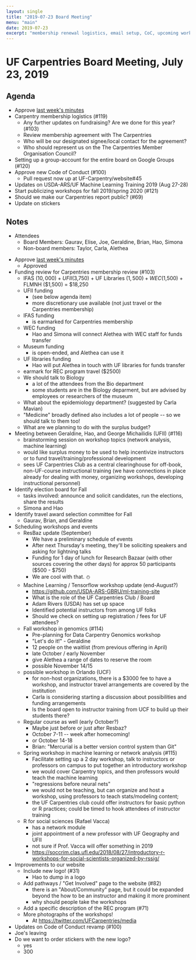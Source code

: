```yaml
---
layout: single
title: "2019-07-23 Board Meeting"
menu: "main"
date: 2019-07-23
excerpt: "membership renewal logistics, email setup, CoC, upcoming workshops, public reporting, stickers"
---
```


# UF Carpentries Board Meeting, July 23, 2019

## Agenda

* Approve [last week's minutes](https://www.uf-carpentries.org/minutes/board-2019-06-25/)
* Carpentry membership logistics (#119)
    - Any further updates on fundraising? Are we done for this year? (#103)
    - Review membership agreement with The Carpentries
    - Who will be our designated signee/local contact for the agreement?
    - Who should represent us on the The Carpentries Member Organisation Council?
* Setting up a group-account for the entire board on Google Groups (#120)
* Approve new Code of Conduct (#100)
    - Pull request now up at UF-Carpentry/website#45
* Updates on USDA-ARS/UF Machine Learning Training 2019 (Aug 27-28)
* Start publicizing workshops for fall 2019/spring 2020 (#121)
* Should we make our Carpentries report public? (#69)
* Update on stickers

## Notes

* Attendees
    - Board Members: Gaurav, Elise, Joe, Geraldine, Brian, Hao, Simona
    - Non-board members: Taylor, Carla, Alethea
- Approve [last week's minutes](https://www.uf-carpentries.org/minutes/board-2019-06-25/)
    - Approved
- Funding review for Carpentries membership review (#103)
  - IFAS ($10,000) + UFII ($3,750) + UF Libraries ($1,500) + WEC ($1,500) + FLMNH ($1,500) = $18,250
  - UFII funding
      - (see below agenda item)
      - more discretionary use available (not just travel or the Carpentries membership)
  - IFAS funding
      - is earmarked for Carpentries membership
  - WEC funding
      - Hao and Simona will connect Alethea with WEC staff for funds transfer
  - Museum funding
      - is open-ended, and Alethea can use it
  - UF libraries funding
      - Hao will put Alethea in touch with UF libraries for funds transfer
  - earmark for REC program travel ($2500)
  - We should talk to Biology
      - a lot of the attendees from the Bio department
      - some students are in the Biology deparment, but are advised by employees or researchers of the museum
  - What about the epidemiology department? (suggested by Carla Mavian)
  - "Medicine" broadly defined also includes a lot of people -- so we should talk to them too!
  - What are we planning to do with the surplus budget?
- Meeting between Geraldine, Hao, and George Michailidis (UFII) (#116)
    - brainstorming session on workshop topics (network analysis, machine learning)
    - would like surplus money to be used to help incentivize instructors or to fund travel/training/professional development
    - sees UF Carpentries Club as a central clearinghouse for off-book, non-UF-course instructional training (we have connections in place already for dealing with money, organizing workshops, developing instructional personnel)
- Identify election board for Fall
    - tasks involved: announce and solicit candidates, run the elections, share the results
    - Simona and Hao
- Identify travel award selection committee for Fall
    - Gaurav, Brian, and Geraldine
- Scheduling workshops and events
  - ResBaz update (September)
    - We have a preliminary schedule of events
    - After next Thursday's meeting, they'll be soliciting speakers and asking for lightning talks
    - Funding for 1 day of lunch for Research Bazaar (with other sources covering the other days) for approx 50 participants ($500 - $750)
    - We are cool with that. :snowman: 
  - Machine Learning / Tensorflow workshop update (end-August?)
    - https://github.com/USDA-ARS-GBRU/ml-training-site
    - What is the role of the UF Carpentries Club / Board 
    - Adam Rivers (USDA) has set up space
    - Identified potential instructors from among UF folks
    - Should we check on setting up registration / fees for UF attendees?
  - Fall workshop in genomics (#114)
    - Pre-planning for Data Carpentry Genomics workshop
    - "Let's do it!" - Geraldine
    - 12 people on the waitlist (from previous offering in April)
    - late October / early November
    - give Alethea a range of dates to reserve the room
    - possible November 14/15
  - possible workshop in Orlando (UCF)
    - for non-host organizations, there is a $3000 fee to have a workshop, and instructor travel arrangements are covered by the institution
    - Carla is considering starting a discussion about possibilities and funding arrangements
    - Is the board open to instructor training from UCF to build up their students there?
  - Regular course as well (early October?)
      - Maybe just before or just after Resbaz?
      - October 7-11 -- week after homecoming!
      - or October 14-18
      - Brian: "Mercurial is a better version control system than Git"
  - Spring workshop in machine learning or network analysis (#115)
      - Facilitate setting up a 2 day workshop, talk to instructors or professors on campus to put together an introductory workshop
      - we would cover Carpentry topics, and then professors would teach the machine learning
      - "regressions before neural nets"
      - we would not be teaching, but can organize and host a workshop, using professors to teach stats/modeling content;
      - the UF Carpentries club could offer instructors for basic python or R practices; could be timed to hook attendees of instructor training
  - R for social sciences (Rafael Vacca)
      - has a network module
      - joint appointment of a new professor with UF Geography and UFII
      - not sure if Prof. Vacca will offer something in 2019
      - https://soccrim.clas.ufl.edu/2018/08/27/introductory-r-workshops-for-social-scientists-organized-by-rssig/
- Improvements to our website
  - Include new logo! (#31)
      - Hao to dump in a logo
  - Add pathways / "Get Involved" page to the website (#82)
      - there is an "About/Community" page, but it could be expanded beyond the how to be an instructor and making it more prominent
      - why should people take the workshops
  - Add a specific description of the REC program (#71)
  - More photographs of the workshops!
      - At https://twitter.com/UFCarpentries/media
- Updates on Code of Conduct revamp (#100)
- Joe's leaving
- Do we want to order stickers with the new logo?
    - yes
    - 300